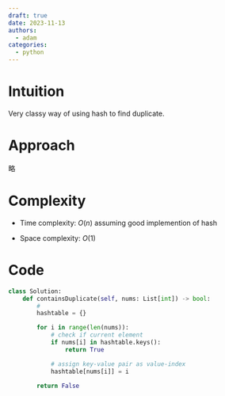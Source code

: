 ```yaml
---
draft: true
date: 2023-11-13
authors:
  - adam
categories:
  - python
---
```


# Intuition
<!-- Describe your first thoughts on how to solve this problem. -->
Very classy way of using hash to find duplicate.

# Approach
<!-- Describe your approach to solving the problem. -->
略


# Complexity
- Time complexity: $O(n)$ assuming good implemention of hash
<!-- Add your time complexity here, e.g. $$O(n)$$ -->

- Space complexity: $O(1)$
<!-- Add your space complexity here, e.g. $$O(n)$$ -->

# Code
```python
class Solution:
    def containsDuplicate(self, nums: List[int]) -> bool:
        #
        hashtable = {}

        for i in range(len(nums)):
            # check if current element
            if nums[i] in hashtable.keys():
                return True

            # assign key-value pair as value-index 
            hashtable[nums[i]] = i
        
        return False
```